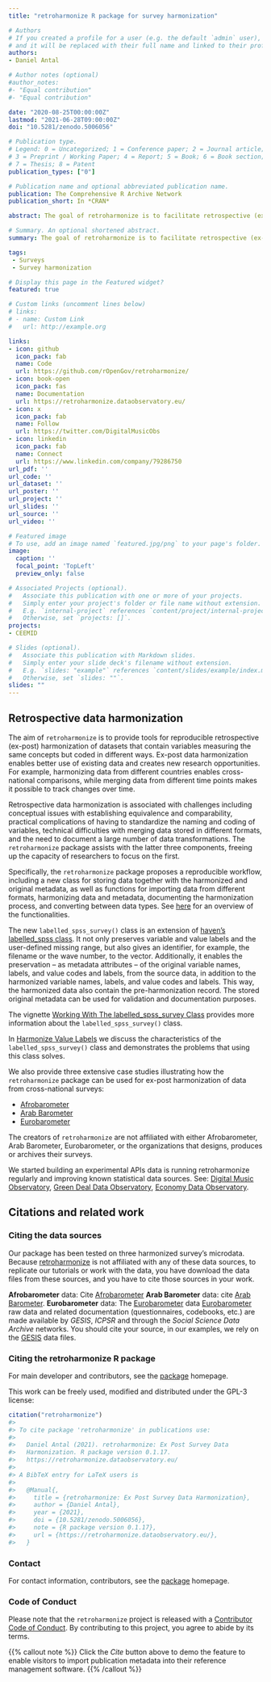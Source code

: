 ```yaml
---
title: "retroharmonize R package for survey harmonization"

# Authors
# If you created a profile for a user (e.g. the default `admin` user), write the username (folder name) here 
# and it will be replaced with their full name and linked to their profile.
authors:
- Daniel Antal

# Author notes (optional)
#author_notes:
#- "Equal contribution"
#- "Equal contribution"

date: "2020-08-25T00:00:00Z"
lastmod: "2021-06-28T09:00:00Z"
doi: "10.5281/zenodo.5006056"

# Publication type.
# Legend: 0 = Uncategorized; 1 = Conference paper; 2 = Journal article;
# 3 = Preprint / Working Paper; 4 = Report; 5 = Book; 6 = Book section;
# 7 = Thesis; 8 = Patent
publication_types: ["0"]

# Publication name and optional abbreviated publication name.
publication: The Comprehensive R Archive Network
publication_short: In *CRAN*

abstract: The goal of retroharmonize is to facilitate retrospective (ex-post) harmonization of data, particularly survey data, in a reproducible manner. The package provides tools for organizing the metadata, standardizing the coding of variables, variable names and value labels, including missing values, and for documenting all transformations, with the help of comprehensive S3 classes.

# Summary. An optional shortened abstract.
summary: The goal of retroharmonize is to facilitate retrospective (ex-post) harmonization of data, particularly survey data, in a reproducible manner.

tags: 
 - Surveys
 - Survey harmonization

# Display this page in the Featured widget?
featured: true

# Custom links (uncomment lines below)
# links:
# - name: Custom Link
#   url: http://example.org

links:
- icon: github
  icon_pack: fab
  name: Code
  url: https://github.com/rOpenGov/retroharmonize/
- icon: book-open
  icon_pack: fas
  name: Documentation
  url: https://retroharmonize.dataobservatory.eu/
- icon: x
  icon_pack: fab
  name: Follow
  url: https://twitter.com/DigitalMusicObs
- icon: linkedin
  icon_pack: fab
  name: Connect
  url: https://www.linkedin.com/company/79286750
url_pdf: ''
url_code: ''
url_dataset: ''
url_poster: ''
url_project: ''
url_slides: ''
url_source: ''
url_video: ''

# Featured image
# To use, add an image named `featured.jpg/png` to your page's folder. 
image:
  caption: ''
  focal_point: 'TopLeft'
  preview_only: false

# Associated Projects (optional).
#   Associate this publication with one or more of your projects.
#   Simply enter your project's folder or file name without extension.
#   E.g. `internal-project` references `content/project/internal-project/index.md`.
#   Otherwise, set `projects: []`.
projects:
- CEEMID

# Slides (optional).
#   Associate this publication with Markdown slides.
#   Simply enter your slide deck's filename without extension.
#   E.g. `slides: "example"` references `content/slides/example/index.md`.
#   Otherwise, set `slides: ""`.
slides: ""
---
```


## Retrospective data harmonization

The aim of `retroharmonize` is to provide tools for reproducible
retrospective (ex-post) harmonization of datasets that contain variables
measuring the same concepts but coded in different ways. Ex-post data
harmonization enables better use of existing data and creates new
research opportunities. For example, harmonizing data from different
countries enables cross-national comparisons, while merging data from
different time points makes it possible to track changes over time.

Retrospective data harmonization is associated with challenges including
conceptual issues with establishing equivalence and comparability,
practical complications of having to standardize the naming and coding
of variables, technical difficulties with merging data stored in
different formats, and the need to document a large number of data
transformations. The `retroharmonize` package assists with the latter
three components, freeing up the capacity of researchers to focus on the
first.

Specifically, the `retroharmonize` package proposes a reproducible
workflow, including a new class for storing data together with the
harmonized and original metadata, as well as functions for importing
data from different formats, harmonizing data and metadata, documenting
the harmonization process, and converting between data types. See
[here](https://retroharmonize.dataobservatory.eu/reference/retrohamonize.html)
for an overview of the functionalities.

The new `labelled_spss_survey()` class is an extension of [haven’s labelled\_spss class](https://haven.tidyverse.org/reference/labelled_spss.html). It not
only preserves variable and value labels and the user-defined missing
range, but also gives an identifier, for example, the filename or the
wave number, to the vector. Additionally, it enables the preservation –
as metadata attributes – of the original variable names, labels, and
value codes and labels, from the source data, in addition to the
harmonized variable names, labels, and value codes and labels. This way,
the harmonized data also contain the pre-harmonization record. The
stored original metadata can be used for validation and documentation
purposes.

The vignette [Working With The labelled\_spss\_survey Class](https://retroharmonize.dataobservatory.eu/articles/labelled_spss_survey.html)
provides more information about the `labelled_spss_survey()` class.

In [Harmonize Value Labels](https://retroharmonize.dataobservatory.eu/articles/harmonize_labels.html)
we discuss the characteristics of the `labelled_spss_survey()` class and
demonstrates the problems that using this class solves.

We also provide three extensive case studies illustrating how the
`retroharmonize` package can be used for ex-post harmonization of data
from cross-national surveys:

-   [Afrobarometer](https://retroharmonize.dataobservatory.eu/articles/afrobarometer.html)
-   [Arab
    Barometer](https://retroharmonize.dataobservatory.eu/articles/arabbarometer.html)
-   [Eurobarometer](https://retroharmonize.dataobservatory.eu/articles/eurobarometer.html)

The creators of `retroharmonize` are not affiliated with either
Afrobarometer, Arab Barometer, Eurobarometer, or the organizations that
designs, produces or archives their surveys.

We started building an experimental APIs data is running retroharmonize
regularly and improving known statistical data sources. See: [Digital Music Observatory](https://music.dataobservatory.eu/), [Green Deal Data Observatory](https://greendeal.dataobservatory.eu/), [Economy Data Observatory](https://economy.dataobservatory.eu/).

## Citations and related work

### Citing the data sources

Our package has been tested on three harmonized survey’s microdata.
Because [retroharmonize](https://retroharmonize.dataobservatory.eu/) is
not affiliated with any of these data sources, to replicate our
tutorials or work with the data, you have download the data files from
these sources, and you have to cite those sources in your work.

**Afrobarometer** data: Cite
[Afrobarometer](https://afrobarometer.org/data/) **Arab Barometer**
data: cite [Arab
Barometer](https://www.arabbarometer.org/survey-data/data-downloads/).
**Eurobarometer** data: The
[Eurobarometer](https://ec.europa.eu/commfrontoffice/publicopinion/index.cfm)
data
[Eurobarometer](https://ec.europa.eu/commfrontoffice/publicopinion/index.cfm)
raw data and related documentation (questionnaires, codebooks, etc.) are
made available by *GESIS*, *ICPSR* and through the *Social Science Data
Archive* networks. You should cite your source, in our examples, we rely
on the
[GESIS](https://www.gesis.org/en/eurobarometer-data-service/search-data-access/data-access)
data files.

### Citing the retroharmonize R package

For main developer and contributors, see the
[package](https://retroharmonize.dataobservatory.eu/) homepage.

This work can be freely used, modified and distributed under the GPL-3
license:

``` r
citation("retroharmonize")
#> 
#> To cite package 'retroharmonize' in publications use:
#> 
#>   Daniel Antal (2021). retroharmonize: Ex Post Survey Data
#>   Harmonization. R package version 0.1.17.
#>   https://retroharmonize.dataobservatory.eu/
#> 
#> A BibTeX entry for LaTeX users is
#> 
#>   @Manual{,
#>     title = {retroharmonize: Ex Post Survey Data Harmonization},
#>     author = {Daniel Antal},
#>     year = {2021},
#>     doi = {10.5281/zenodo.5006056},
#>     note = {R package version 0.1.17},
#>     url = {https://retroharmonize.dataobservatory.eu/},
#>   }
```

### Contact

For contact information, contributors, see the
[package](https://retroharmonize.dataobservatory.eu/) homepage.

### Code of Conduct

Please note that the `retroharmonize` project is released with a
[Contributor Code of Conduct](https://www.contributor-covenant.org/version/2/0/code_of_conduct/).
By contributing to this project, you agree to abide by its terms.


{{% callout note %}}
Click the *Cite* button above to demo the feature to enable visitors to import publication metadata into their reference management software.
{{% /callout %}}

